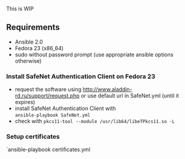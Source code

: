 This is WIP  

## Requirements
- Ansible 2.0
- Fedora 23 (x86_64)
- sudo without password prompt (use appropriate ansible options otherwise)

### Install SafeNet Authentication Client on Fedora 23
- request the software using http://www.aladdin-rd.ru/support/request.php or use default url in SafeNet.yml (until it expires)
- install SafeNet Authentication Client with  
  `ansible-playbook SafeNet.yml` 
- check with
  `pkcs11-tool --module /usr/lib64/libeTPkcs11.so -L`

### Setup certificates
`ansible-playbook certificates.yml

